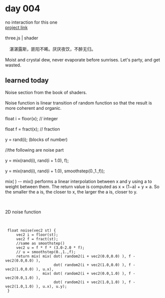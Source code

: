# day 004
no interaction for this one
<br />
[project link](http://caiyuli.com/projects/xDaysOfMaking/d004/)
 <br />
 <br />
three.js | shader
 <br />
 <br />
　湛湛露斯，匪阳不晞。厌厌夜饮，不醉无归。
 <br />
 <br />
 Moist and crystal dew, never evaporate before sunrises. Let's party, and get wasted.

## learned today
Noise section from the book of shaders.
 <br />
 <br />
 Noise function is linear transition of random function so that the result is more coherent and organic.
 <br />
  <br />
  float i = floor(x);  // integer  <br />  <br />
 float f = fract(x);  // fraction  <br />  <br />
 y = rand(i);  (blocks of number) <br />  <br />
 //the following are noise part<br />  <br />
 y = mix(rand(i), rand(i + 1.0), f);  <br />  <br />
 y = mix(rand(i), rand(i + 1.0), smoothstep(0.,1.,f));  <br />  <br />
 mix( ) -- mix() performs a linear interpolation between x and y using a to weight between them. The return value is computed as x × (1−a) + y × a. So the smaller the a is, the closer to x, the larger the a is, closer to y. <br />  <br />
 <br />

 2D noise function
 <br />
 <br />
 <pre><code>
 float noise(vec2 st) {
     vec2 i = floor(st);
     vec2 f = fract(st);
     //same as smoothstep()
     vec2 u = f * f * (3.0-2.0 * f);
     // u = smoothstep(0.,1.,f);
     return mix( mix( dot( random2(i + vec2(0.0,0.0) ), f - vec2(0.0,0.0) ),
                      dot( random2(i + vec2(1.0,0.0) ), f - vec2(1.0,0.0) ), u.x),
                 mix( dot( random2(i + vec2(0.0,1.0) ), f - vec2(0.0,1.0) ),
                      dot( random2(i + vec2(1.0,1.0) ), f - vec2(1.0,1.0) ), u.x), u.y);
 }
</code></pre>

